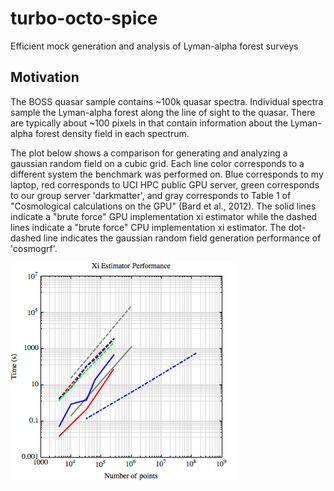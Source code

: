 turbo-octo-spice
================

Efficient mock generation and analysis of Lyman-alpha forest surveys

Motivation
----------

The BOSS quasar sample contains ~100k quasar spectra. Individual spectra sample the Lyman-alpha forest along the line of sight to the quasar. There are typically about ~100 pixels in that contain information about the Lyman-alpha forest density field in each spectrum.

The plot below shows a comparison for generating and analyzing a gaussian random field on a cubic grid. Each line color corresponds to a different system the benchmark was performed on. Blue corresponds to my laptop, red corresponds to UCI HPC public GPU server, green corresponds to our group server 'darkmatter', and gray corresponds to Table 1 of "Cosmological calculations on the GPU" (Bard et al., 2012). The solid lines indicate a "brute force" GPU implementation xi estimator while the dashed lines indicate a "brute force" CPU implementation xi estimator. The dot-dashed line indicates the gaussian random field generation performance of 'cosmogrf'.

![](xiperfplot.png "Xi Performance Comparison")
